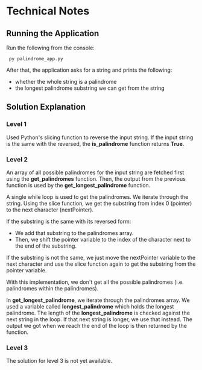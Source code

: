 # Technical Notes
## Running the Application
Run the following from the console:

     py palindrome_app.py

After that, the application asks for a string and prints the following:
- whether the whole string is a palindrome
- the longest palindrome substring we can get from the string

## Solution Explanation
### Level 1
Used Python's slicing function to reverse the input string. If the input string is the same with the reversed, the **is_palindrome** function returns **True**.

### Level 2
An array of all possible palindromes for the input string are fetched first using the **get_palindromes** function. Then, the output from the previous function is used by the **get_longest_palindrome** function.

A single while loop is used to get the palindromes. We iterate through the string. Using the slice function, we get the substring from index 0 (pointer) to the next character (nextPointer).

If the substring is the same with its reversed form:
- We add that substring to the palindromes array.
- Then, we shift the pointer variable to the index of the character next to the end of the substring.

If the substring is not the same, we just move the nextPointer variable to the next character and use the slice function again to get the substring from the pointer variable.

With this implementation, we don't get all the possible palindromes (i.e. palindromes within the palindromes).

In **get_longest_palindrome**, we iterate through the palindromes array. We used a variable called **longest_palindrome** which holds the longest palindrome. The length of the **longest_palindrome** is checked against the next string in the loop. If that next string is longer, we use that instead. The output we got when we reach the end of the loop is then returned by the function.

### Level 3
The solution for level 3 is not yet available.